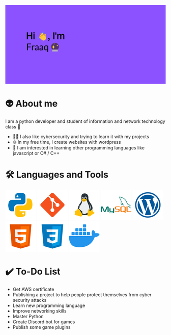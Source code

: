![Welcome banner](banner.png)

# 👽 About me 
I am a python developer and student of information and network technology class 💾
  * 👨‍💻 I also like cybersecurity and trying to learn it with my projects
  * 🌐 In my free time, I create websites with wordpress
  * 🏴󠁶󠁥󠁪󠁿 I am interested in learning other programming languages like javascript or C# / C++

# 🛠️ Languages and Tools
![Python icon](./icons/python_icon.png) ![Git icon](./icons/git_icon.png) ![Linux icon](./icons/linux_icon.png)  ![MySQL icon](./icons/mysql_icon.png) 
![Wordpress icon](./icons/wordpress_icon.png) ![HTML icon](./icons/html_icon.png) ![CSS icon](./icons/css_icon.png) ![Docker icon](./icons/docker_icon.png) 

# ✔️ To-Do List
* Get AWS certificate 
* Publishing a project to help people protect themselves from cyber security attacks
* Learn new programming language
* Improve networking skills
* Master Python
* ~~Create Discord bot for games~~
* Publish some game plugins
